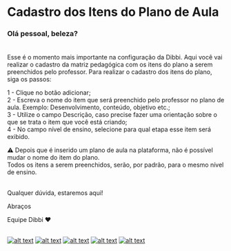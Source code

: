 # Cadastro dos Itens do Plano de Aula
### Olá pessoal, beleza? <br><br>

Esse é o momento mais importante na configuração da Dibbi. Aqui você vai realizar o cadastro da matriz pedagógica com os itens do plano a serem preenchidos pelo professor.
Para realizar o cadastro dos itens do plano, siga os passos:

1 - Clique no botão adicionar;<br>
2 - Escreva o nome do item que será preenchido pelo professor no plano de aula. 
Exemplo: Desenvolvimento, conteúdo, objetivo etc.;<br>
3 - Utilize o campo Descrição, caso precise fazer uma orientação sobre o que se trata o item que você está criando;<br>
4 - No campo nível de ensino, selecione para qual etapa esse item será exibido.

 :warning: Depois que é inserido um plano de aula na plataforma, não é possível mudar o nome do item do plano.<br>
Todos os itens a serem preenchidos, serão, por padrão, para o mesmo nível de ensino.
<br><br>

Qualquer dúvida, estaremos aqui!

Abraços

Equipe Dibbi :heart: <br><br>

[![alt text][1.1]][1]
[![alt text][2.1]][2]
[![alt text][3.1]][3]
[![alt text][4.1]][4]
[![alt text][5.1]][5]

[1.1]: https://orendevelopers.com.br/basedibbi/docsfacebook1.png (Siga nosso Instagram)   
[2.1]: https://orendevelopers.com.br/basedibbi/docsinsta.png (Curta nossa Fanpage) 
[3.1]: https://orendevelopers.com.br/basedibbi/websitedocs1.png (Acesse nosso site)  
[4.1]: https://orendevelopers.com.br/basedibbi/linkedindocs.png (Acompanhe nosso Linkedin)
[5.1]: https://orendevelopers.com.br/basedibbi/whatsappdocs.png (Fale pelo Whatsapp)

[1]: https://www.facebook.com/dibbi.plataforma
[2]: https://www.instagram.com/dibbi.plataforma/
[3]: https://dibbi.com.br/
[4]: https://www.linkedin.com/company/dibbi-plataforma
[5]: https://api.whatsapp.com/send?phone=5585991077098&text=Ol%C3%A1,%20estou%20vindo%20do%20site%20e%20gostaria%20de%20mais%20informa%C3%A7%C3%B5es%20sobre%20a%20Dibbi
